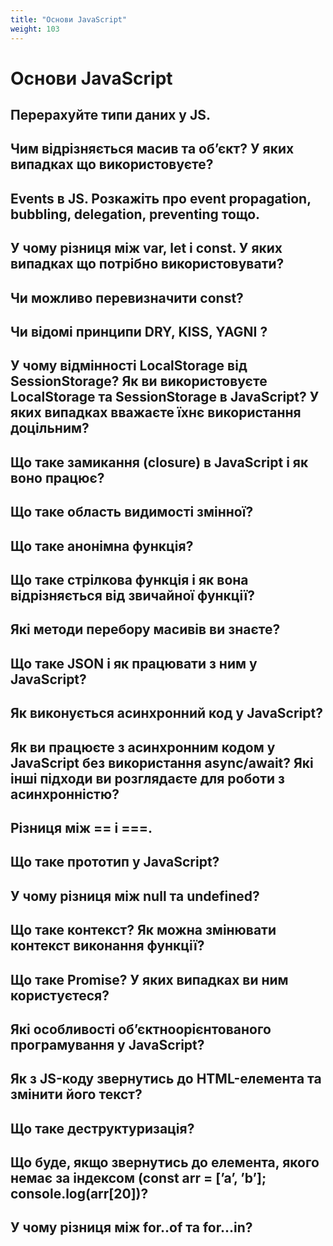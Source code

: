 ```yaml
---
title: "Основи JavaScript"
weight: 103
---
```


# Основи JavaScript

## Перерахуйте типи даних у JS.

## Чим відрізняється масив та обʼєкт? У яких випадках що використовуєте?

## Events в JS. Розкажіть про event propagation, bubbling, delegation, preventing тощо.

## У чому різниця між var, let і const. У яких випадках що потрібно використовувати?

## Чи можливо перевизначити const?

## Чи відомі принципи DRY, KISS, YAGNI ?

## У чому відмінності LocalStorage від SessionStorage? Як ви використовуєте LocalStorage та SessionStorage в JavaScript? У яких випадках вважаєте їхнє використання доцільним?

## Що таке замикання (closure) в JavaScript і як воно працює?

## Що таке область видимості змінної?

## Що таке анонімна функція?

## Що таке стрілкова функція і як вона відрізняється від звичайної функції?

## Які методи перебору масивів ви знаєте?

## Що таке JSON і як працювати з ним у JavaScript?

## Як виконується асинхронний код у JavaScript?

## Як ви працюєте з асинхронним кодом у JavaScript без використання async/await? Які інші підходи ви розглядаєте для роботи з асинхронністю?

## Різниця між == і ===.

## Що таке прототип у JavaScript?

## У чому різниця між null та undefined?

## Що таке контекст? Як можна змінювати контекст виконання функції?

## Що таке Promise? У яких випадках ви ним користуєтеся?

## Які особливості об’єктноорієнтованого програмування у JavaScript?

## Як з JS-коду звернутись до HTML-елемента та змінити його текст?

## Що таке деструктуризація?

## Що буде, якщо звернутись до елемента, якого немає за індексом (const arr = [’a’, ’b’]; console.log(arr[20])?

## У чому різниця між for..of та for...in?